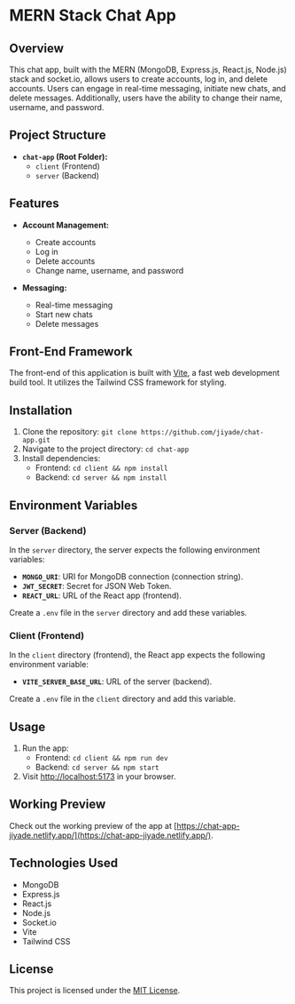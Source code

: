 # MERN Stack Chat App

## Overview

This chat app, built with the MERN (MongoDB, Express.js, React.js, Node.js) stack and socket.io, allows users to create accounts, log in, and delete accounts. Users can engage in real-time messaging, initiate new chats, and delete messages. Additionally, users have the ability to change their name, username, and password.

## Project Structure

- **`chat-app` (Root Folder):**
  - `client` (Frontend)
  - `server` (Backend)

## Features

- **Account Management:**
  - Create accounts
  - Log in
  - Delete accounts
  - Change name, username, and password

- **Messaging:**
  - Real-time messaging
  - Start new chats
  - Delete messages

## Front-End Framework

The front-end of this application is built with [Vite](https://vitejs.dev/), a fast web development build tool. It utilizes the Tailwind CSS framework for styling.

## Installation

1. Clone the repository: `git clone https://github.com/jiyade/chat-app.git`
2. Navigate to the project directory: `cd chat-app`
3. Install dependencies:
   - Frontend: `cd client && npm install`
   - Backend: `cd server && npm install`

## Environment Variables

### Server (Backend)

In the `server` directory, the server expects the following environment variables:

- **`MONGO_URI`**: URI for MongoDB connection (connection string).
- **`JWT_SECRET`**: Secret for JSON Web Token.
- **`REACT_URL`**: URL of the React app (frontend).

Create a `.env` file in the `server` directory and add these variables.

### Client (Frontend)

In the `client` directory (frontend), the React app expects the following environment variable:

- **`VITE_SERVER_BASE_URL`**: URL of the server (backend).

Create a `.env` file in the `client` directory and add this variable.

## Usage

1. Run the app:
   - Frontend: `cd client && npm run dev`
   - Backend: `cd server && npm start`
2. Visit [http://localhost:5173](http://localhost:5173) in your browser.

## Working Preview

Check out the working preview of the app at [https://chat-app-jiyade.netlify.app/](https://chat-app-jiyade.netlify.app/).

## Technologies Used

- MongoDB
- Express.js
- React.js
- Node.js
- Socket.io
- Vite
- Tailwind CSS

## License

This project is licensed under the [MIT License](LICENSE.md).